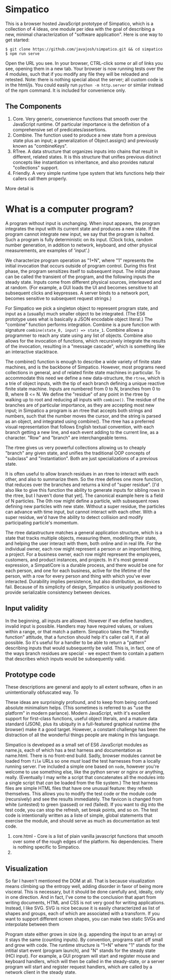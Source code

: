 # Simpatico

This is a browser hosted JavaScript prototype of Simpatico, which is a collection of 4 ideas, one module per idea with the goal of describing a new, minimal characterization of "software application". Here is one way to get started:
```
$ git clone https://github.com/javajosh/simpatico.git && cd simpatico
$ npm run serve
```
Open the URL you see. In your browser, CTRL-click some or all of links you see, opening them in a new tab. Your browser is now running tests over the 4 modules, such that if you modify any file they will be reloaded and retested. Note: there is nothing special about the server; all custom code is in the html/js. You could easily run `python -m http.server` or similar instead of the npm command. It is included for convenience only.

## The Components

  1. Core. Very generic, convenience functions that smooth over the JavaScript runtime. Of particular importance is the definition of a comprehensive set of predicates/assertions.
  2. Combine. The function used to produce a new state from a previous state plus an input; a generalization of Object.assign() and previously known as "combineKeys".
  3. RTree. A data structure that organizes inputs into chains that result in different, related states. It is this structure that unifies previous distinct concepts like instantiation vs inheritance, and also provides natural "collections" support.
  4. Friendly. A very simple runtime type system that lets functions help their callers call them properly.

More detail is
# What is a computer program?

A program without input is unchanging. When input appears, the program integrates the input with its current state and produces a new state. If the program cannot integrate new input, we say that the program is halted. Such a program is fully deterministic on its input. (Clock ticks, random number generation, in addition to network, keyboard, and other physical measurements, are examples of 'input'.)

We characterize program operation as "1+N", where "1" represents the initial invocation that occurs outside of program control. During this first phase, the program sensitizes itself to  subsequent input. The initial phase can be called the transient of the program, and the following inputs the steady state. Inputs come from different physical sources, interleaved and at random. (For example, a GUI loads the UI and becomes sensitive to all subsequent clicks and keypresses. A server binds to a network port, becomes sensitive to subsequent request strings.)

For Simpatico we pick a singleton object to represent program state, and input as a (usually) much smaller object to be integrated. (The ES6 prototype uses what is basically a JSON encodable object literal.) The "combine" function performs integration. Combine is a pure function with signature `combine(state_0, input) => state_1`. Combine allows a programmer to reach any state using any list of objects. Combine also allows for the invocation of functions, which recursively integrate the results of the invocation, resulting in a "message cascade", which is something like an interactive stacktrace.

The combine() function is enough to describe a wide variety of finite state machines, and is the backbone of Simpatico. However, most programs need collections in general, and of related finite state machines in particular. To accommodate this need we define a new data-structure, the `rtree`, which is a trie of object inputs, with the tip of each branch defining a unique reactive finite state machine. Inputs are numbered from 0 to N, branches from 0 to B, where B <= N. We define the "residue" of any point in the rtree by walking up to root and reducing all inputs with `combine()`. The residue of the branches are of particular importance, as they are accepting most new input; in Simpatico a program is an rtree that accepts both strings and numbers, such that the number moves the cursor, and the string is parsed as an object, and integrated using combine(). The rtree has a preferred visual representation that follows English textual convention, with each branch getting a new line, and each event adding to the current line, as a character. "Row" and "branch" are interchangeable terms.

The rtree gives us very powerful collections allowing us to cheaply "branch" any given state, and unifies the traditional OOP concepts of "subclass" and "instantiation". Both are just specializations of a previous state.

It is often useful to allow branch residues in an rtree to interact with each other, and also to summarize them. So the rtree defines one more function, that reduces over the branches and returns a kind of "super residue". [I'd also like to give this function the ability to generate inputs for sibling rows in the rtree, but I haven't done that yet]. The canonical example here is a field of N particles. The 0th row might define a particle, with subsequent rows defining new particles with new state. Without a super residue, the particles can advance with time input, but cannot interact with each other. With a super residue, we'd have the ability to detect collision and modify participating particle's momentum.

The rtree datastructure matches a general application structure, which is a state that tracks multiple objects, measuring them, modelling their state, and helping the user interact with them, both online and in real life. For the individual owner, each row might represent a person or an important thing, a project. For a business owner, each row might represent the employees, customers, and product instances, and projects. In it's most general expression, a SimpatiCore is a durable process, and there would be one for each person, and one for each business, active for the lifetime of the person, with a row for every person and thing with which you've ever interacted. Durability implies persistence, but also distribution, as devices fail. Because of its simplicity of design, Simpatico is uniquely positioned to provide serializable consistency between devices.

## Input validity

In the beginning, all inputs are allowed. However if we define handlers, invalid input is possible. Handlers may have required values, or values within a range, or that match a pattern. Simpatico takes the "friendly function" attitude, that a function should help it's caller call it, if at all possible. So it's useful for a handler to be able to return a "pattern" describing inputs that would subsequently be valid. This is, in fact, one of the ways branch residues are special - we expect them to contain a pattern that describes which inputs would be subsequently valid.

## Prototype code

These descriptions are general and apply to all extent software, often in an unintentionally obfuscated way. To

These ideas are surprisingly profound, and to keep from being confused absolute minimalism helps. (This sometimes is referred to as "use the platform" in modern parlance). Modern JavaScript, with it's excellent support for first-class functions, useful object literals, and a mature data standard (JSON), plus its ubiquity in a full-featured graphical runtime (the browser) make it a good target. However, a constant challenge has been the distraction of all the wonderful things people are making in this language.

Simpatico is developed as a small set of ES6 JavaScript modules as name.js, each of which has a test harness and documentation as name.html. There is no front-end build. Sadly, browser modules cannot be loaded from `file` URLs so one *must* load the test harnesses from a locally running server. I've included a simple one based on `node`, however you're welcome to use something else, like the python server or nginx or anything, really. (Eventually I may write a script that concatenates all the modules into a single script that *can* be loaded from the file system.) The test harness files are simple HTML files that have one unusual feature: they refresh themselves. This allows you to modify the test code or the module code (recursively) and see the results immediately. The favicon is changed from white (untested) to green (passed) or red (failed). If you want to dig into the test code, you can stop the refresh, set break points, and so on. The test code is intentionally written as a liste of simple, global statements that exercise the module, and should serve as much as documentation as test code.

  1. core.html - Core is a list of plain vanilla javascript functions that smooth over some of the rough edges of the platform. No dependencies. There is nothing specific to Simpatico.
  2.

## Visualization

So far I haven't mentioned the DOM at all. That is because visualization means climbing up the entropy well, adding disorder in favor of being more visceral. This is necessary, but it should be done carefully and, ideally, only in one direction. And in fact, I've come to the conclusion that apart from writing documents, HTML and CSS is not very good for writing applications. Instead, I like SVG. SVG is nice because it is easily characterized as list of shapes and groups, each of which are associated with a transform. If you want to support different screen shapes, you can make two static SVGs and interpolate between them


Program state either grows in size (e.g. appending the input to an array) or it stays the same (counting inputs). By convention, programs start off small and grow with code. The runtime structure is "1+N" where "1" stands for the intitial start event (program launch), and "N" stands for the steady state (HCI input). For example, a GUI program will start and register mouse and keyboard handlers, which will then be called in the steady-state, or a server program will start and register request handlers, which are called by a network client in the steady state.
